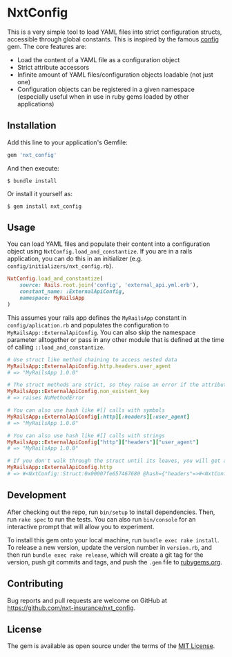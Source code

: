 # NxtConfig

This is a very simple tool to load YAML files into strict configuration structs, accessible through global constants. This is inspired by the famous [config](https://github.com/railsconfig/config) gem. The core features are:

* Load the content of a YAML file as a configuration object
* Strict attribute accessors
* Infinite amount of YAML files/configuration objects loadable (not just one)
* Configuration objects can be registered in a given namespace (especially useful when in use in ruby gems loaded by other applications)

## Installation

Add this line to your application's Gemfile:

```ruby
gem 'nxt_config'
```

And then execute:

    $ bundle install

Or install it yourself as:

    $ gem install nxt_config

## Usage

You can load YAML files and populate their content into a configuration object using `NxtConfig.load_and_constantize`. If you are in a rails application, you can do this in an initializer (e.g. `config/initializers/nxt_config.rb`).

```ruby
NxtConfig.load_and_constantize(
	source: Rails.root.join('config', 'external_api.yml.erb'),
	constant_name: :ExternalApiConfig,
	namespace: MyRailsApp
)
```

This assumes your rails app defines the `MyRailsApp` constant in `config/aplication.rb` and populates the configuration to `MyRailsApp::ExternalApiConfig`. You can also skip the namespace parameter alltogether or pass in any other module that is defined at the time of calling `::load_and_constantize`.

```ruby
# Use struct like method chaining to access nested data
MyRailsApp::ExternalApiConfig.http.headers.user_agent
# => "MyRailsApp 1.0.0"

# The struct methods are strict, so they raise an error if the attribute does not exist
MyRailsApp::ExternalApiConfig.non_existent_key
# => raises NoMethodError

# You can also use hash like #[] calls with symbols
MyRailsApp::ExternalApiConfig[:http][:headers][:user_agent]
# => "MyRailsApp 1.0.0"

# You can also use hash like #[] calls with strings
MyRailsApp::ExternalApiConfig["http"]["headers"]["user_agent"]
# => "MyRailsApp 1.0.0"

# If you don't walk through the struct until its leaves, you will get a sub struct
MyRailsApp::ExternalApiConfig.http
# => #<NxtConfig::Struct:0x00007fe657467680 @hash={"headers"=>#<NxtConfig::Struct:0x00007fe657467518 @hash={"user_agent"=>"my cool app", "api_key"=>"secret123"}>}>
```

## Development

After checking out the repo, run `bin/setup` to install dependencies. Then, run `rake spec` to run the tests. You can also run `bin/console` for an interactive prompt that will allow you to experiment.

To install this gem onto your local machine, run `bundle exec rake install`. To release a new version, update the version number in `version.rb`, and then run `bundle exec rake release`, which will create a git tag for the version, push git commits and tags, and push the `.gem` file to [rubygems.org](https://rubygems.org).

## Contributing

Bug reports and pull requests are welcome on GitHub at https://github.com/nxt-insurance/nxt_config.


## License

The gem is available as open source under the terms of the [MIT License](https://opensource.org/licenses/MIT).
